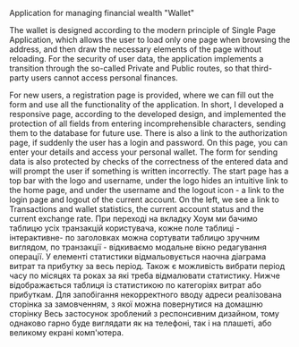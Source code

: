 Application for managing financial wealth "Wallet"

The wallet is designed according to the modern principle of Single Page Application, which allows the user to load only one page when browsing the address, and then draw the necessary elements of the page without reloading. For the security of user data, the application implements a transition through the so-called Private and Public routes, so that third-party users cannot access personal finances.

For new users, a registration page is provided, where we can fill out the form and use all the functionality of the application. In short, I developed a responsive page, according to the developed design, and implemented the protection of all fields from entering incomprehensible characters, sending them to the database for future use. There is also a link to the authorization page, if suddenly the user has a login and password. On this page, you can enter your details and access your personal wallet. The form for sending data is also protected by checks of the correctness of the entered data and will prompt the user if something is written incorrectly. The start page has a top bar with the logo and username, under the logo hides an intuitive link to the home page, and under the username and the logout icon - a link to the login page and logout of the current account. On the left, we see a link to Transactions and wallet statistics, the current account status and the current exchange rate. При
переході на вкладку Хоум ми бачимо таблицю усіх транзакцій користувача, кожне
поле таблиці - інтерактивне- по заголовках можна сортувати таблицю зручним
виглядом, по транзакції - відкиваємо модальне вікно редагування операції. У
елементі статистики відмальовується наочна діаграма витрат та прибутку за весь
період. Також є можливість вибрати період часу по місяцях та роках за які треба
відмалювати статистику. Нижче відображається таблиця із статистикою по
категоріях витрат або прибуткам. Для запобігання некорректного вводу адреси
реалізована сторінка за замовченням, з якої можна повернутися на домашню
сторінку Весь застосунок зроблений з респонсивним дизайном, тому однаково гарно
буде виглядати як на телефоні, так і на плашеті, або великому екрані комп'ютера.
